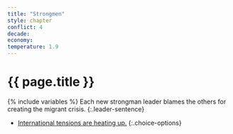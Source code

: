 ```yaml
---
title: "Strongmen"
style: chapter
conflict: 4
decade: 
economy: 
temperature: 1.9
---
```


<h1>{{ page.title }}</h1>

{% include variables %}
Each new strongman leader blames the others for creating the migrant crisis.
{:.leader-sentence}

- [International tensions are heating up.](chapter_global-south-uprising-and-climate-wars.html)
{:.choice-options}

